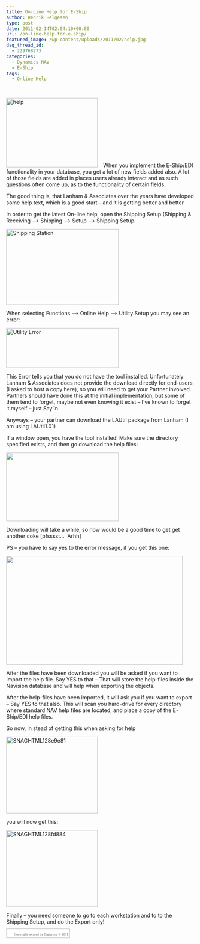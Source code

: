 ```yaml
---
title: On-Line Help for E-Ship
author: Henrik Helgesen
type: post
date: 2011-02-14T02:04:10+00:00
url: /on-line-help-for-e-ship/
featured_image: /wp-content/uploads/2011/02/help.jpg
dsq_thread_id:
  - 229768273
categories:
  - Dynamics NAV
  - E-Ship
tags:
  - Online Help

---
```

[<img decoding="async" loading="lazy" class="alignleft" style="background-image: none; margin: 0px 15px 0px 0px; padding-left: 0px; padding-right: 0px; display: inline; padding-top: 0px; border: 0pt none;" title="help" alt="help" src="https://i0.wp.com/eshipguy.com/wp-content/uploads/2011/02/help_thumb.jpg?resize=244%2C185&#038;ssl=1" width="244" height="185" border="0" data-recalc-dims="1" />][1]When you implement the E-Ship/EDI functionality in your database, you get a lot of new fields added also. A lot of those fields are added in places users already interact and as such questions often come up, as to the functionality of certain fields.

The good thing is, that Lanham & Associates over the years have developed some help text, which is a good start – and it is getting better and better.

<!--more-->

In order to get the latest On-line help, open the Shipping Setup (Shipping & Receiving –> Shipping –> Setup –> Shipping Setup.

[<img decoding="async" loading="lazy" class="size-medium wp-image-127 alignnone" title="110213Shipping Station" alt="Shipping Station" src="https://i0.wp.com/eshipguy.com/wp-content/uploads/2011/02/110213Shipping-Station.png?resize=300%2C202&#038;ssl=1" width="300" height="202" srcset="https://i0.wp.com/eshipguy.com/wp-content/uploads/2011/02/110213Shipping-Station.png?resize=300%2C202&ssl=1 300w, https://i0.wp.com/eshipguy.com/wp-content/uploads/2011/02/110213Shipping-Station.png?resize=768%2C518&ssl=1 768w, https://i0.wp.com/eshipguy.com/wp-content/uploads/2011/02/110213Shipping-Station.png?w=810&ssl=1 810w" sizes="(max-width: 300px) 100vw, 300px" data-recalc-dims="1" />][2]

When selecting Functions –> Online Help –> Utility Setup you may see an error:

[<img decoding="async" loading="lazy" class="alignnone size-medium wp-image-129" title="110213UtilError" alt="Utility Error" src="https://i0.wp.com/eshipguy.com/wp-content/uploads/2011/02/110213UtilError1.png?resize=300%2C106&#038;ssl=1" width="300" height="106" srcset="https://i0.wp.com/eshipguy.com/wp-content/uploads/2011/02/110213UtilError1.png?resize=300%2C106&ssl=1 300w, https://i0.wp.com/eshipguy.com/wp-content/uploads/2011/02/110213UtilError1.png?w=482&ssl=1 482w" sizes="(max-width: 300px) 100vw, 300px" data-recalc-dims="1" />][3]

This Error tells you that you do not have the tool installed. Unfortunately Lanham & Associates does not provide the download directly for end-users (I asked to host a copy here), so you will need to get your Partner involved. Partners should have done this at the initial implementation, but some of them tend to forget, maybe not even knowing it exist – I’ve known to forget it myself – just Say’in.

Anyways – your partner can download the LAUtil package from Lanham (I am using LAUtil1.01)

If a window open, you have the tool installed! Make sure the directory specified exists, and then go download the help files:

[<img decoding="async" loading="lazy" class="alignnone size-medium wp-image-130" title="110213UtilSetup" alt="" src="https://i0.wp.com/eshipguy.com/wp-content/uploads/2011/02/110213UtilSetup.png?resize=300%2C182&#038;ssl=1" width="300" height="182" srcset="https://i0.wp.com/eshipguy.com/wp-content/uploads/2011/02/110213UtilSetup.png?resize=300%2C182&ssl=1 300w, https://i0.wp.com/eshipguy.com/wp-content/uploads/2011/02/110213UtilSetup.png?w=553&ssl=1 553w" sizes="(max-width: 300px) 100vw, 300px" data-recalc-dims="1" />][4]

Downloading will take a while, so now would be a good time to get get another coke [pfsssst…  Arhh]

PS – you have to say yes to the error message, if you get this one:

[<img decoding="async" loading="lazy" class="alignnone size-full wp-image-131" title="110213DOSError" alt="" src="https://i0.wp.com/eshipguy.com/wp-content/uploads/2011/02/110213DOSError.png?resize=471%2C289&#038;ssl=1" width="471" height="289" srcset="https://i0.wp.com/eshipguy.com/wp-content/uploads/2011/02/110213DOSError.png?w=471&ssl=1 471w, https://i0.wp.com/eshipguy.com/wp-content/uploads/2011/02/110213DOSError.png?resize=300%2C184&ssl=1 300w" sizes="(max-width: 471px) 100vw, 471px" data-recalc-dims="1" />][5]

After the files have been downloaded you will be asked if you want to import the help file. Say YES to that – That will store the help-files inside the Navision database and will help when exporting the objects.

After the help-files have been imported, it will ask you if you want to export – Say YES to that also. This will scan you hard-drive for every directory where standard NAV help files are located, and place a copy of the E-Ship/EDI help files.

So now, in stead of getting this when asking for help

[<img decoding="async" loading="lazy" class="alignleft" style="background-image: none; margin: 0px 15px 0px 0px; padding-left: 0px; padding-right: 0px; display: inline; padding-top: 0px; border: 0pt none;" title="SNAGHTML128e9e81" alt="SNAGHTML128e9e81" src="https://i0.wp.com/eshipguy.com/wp-content/uploads/2011/02/SNAGHTML128e9e81_thumb.png?resize=244%2C204&#038;ssl=1" width="244" height="204" border="0" data-recalc-dims="1" />][6]

you will now get this:

[<img decoding="async" loading="lazy" class="alignleft" style="background-image: none; margin: 0px 15px 0px 0px; padding-left: 0px; padding-right: 0px; display: inline; padding-top: 0px; border: 0pt none;" title="SNAGHTML128fd884" alt="SNAGHTML128fd884" src="https://i0.wp.com/eshipguy.com/wp-content/uploads/2011/02/SNAGHTML128fd884_thumb.png?resize=244%2C204&#038;ssl=1" width="244" height="204" border="0" data-recalc-dims="1" />][7]

Finally &#8211; you need someone to go to each workstation and to to the Shipping Setup, and do the Export only!

<!--Digiprove_Start-->

<span class="notranslate" lang="en" style="vertical-align: middle; display: inline; padding: 3px; line-height: normal; border: 1px solid #bbbbbb; background-color: #ffffff;" title="certified 14 February 2011 02:42:21 UTC by Digiprove certificate P101892" xml:lang="en"><a style="border: 0px; float: none; display: inline; text-decoration: none; background-color: transparent;" href="http://www.digiprove.com/show_certificate.aspx?id=P101892" target="_blank" rel="copyright"><img decoding="async" loading="lazy" style="vertical-align: middle; display: inline; border: 0px; margin: 0px; float: none; background-color: transparent;" alt="" src="https://i0.wp.com/eshipguy.com/wp-content/plugins/digiproveblog/dp_seal_trans_16x16.png?resize=12%2C12&#038;ssl=1" width="12 px" height="12 px" border="0" data-recalc-dims="1" /><span style="font-family: Tahoma, MS Sans Serif; font-size: 9px; font-weight: normal; color: #636363; border: 0px; float: none; display: inline; text-decoration: none; letter-spacing: normal;" onmouseover="this.style.color='#A35353';" onmouseout="this.style.color='#636363';">  Copyright secured by Digiprove © 2011</span></a><!--CEF53018035016B3D867E429CE229A42AFD1622E52D4997853F6FA8345C272A8--></span>

<!--Digiprove_End-->

 [1]: https://i0.wp.com/eshipguy.com/wp-content/uploads/2011/02/help.jpg?ssl=1
 [2]: https://i0.wp.com/eshipguy.com/wp-content/uploads/2011/02/110213Shipping-Station.png?ssl=1
 [3]: https://i0.wp.com/eshipguy.com/wp-content/uploads/2011/02/110213UtilError1.png?ssl=1
 [4]: https://i0.wp.com/eshipguy.com/wp-content/uploads/2011/02/110213UtilSetup.png?ssl=1
 [5]: https://i0.wp.com/eshipguy.com/wp-content/uploads/2011/02/110213DOSError.png?ssl=1
 [6]: https://i0.wp.com/eshipguy.com/wp-content/uploads/2011/02/SNAGHTML128e9e81.png?ssl=1
 [7]: https://i0.wp.com/eshipguy.com/wp-content/uploads/2011/02/SNAGHTML128fd884.png?ssl=1